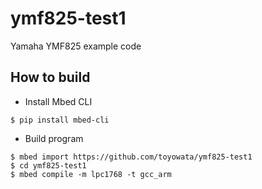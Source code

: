 # ymf825-test1
Yamaha YMF825 example code

## How to build
* Install Mbed CLI
```
$ pip install mbed-cli
```

* Build program
```
$ mbed import https://github.com/toyowata/ymf825-test1
$ cd ymf825-test1
$ mbed compile -m lpc1768 -t gcc_arm
```
